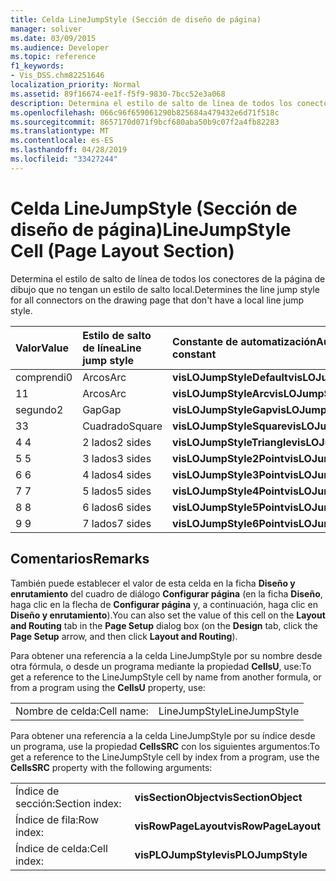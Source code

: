 ```yaml
---
title: Celda LineJumpStyle (Sección de diseño de página)
manager: soliver
ms.date: 03/09/2015
ms.audience: Developer
ms.topic: reference
f1_keywords:
- Vis_DSS.chm82251646
localization_priority: Normal
ms.assetid: 89f16674-ee1f-f5f9-9830-7bcc52e3a068
description: Determina el estilo de salto de línea de todos los conectores de la página de dibujo que no tengan un estilo de salto local.
ms.openlocfilehash: 066c96f659061290b825684a479432e6d71f518c
ms.sourcegitcommit: 8657170d071f9bcf680aba50b9c07f2a4fb82283
ms.translationtype: MT
ms.contentlocale: es-ES
ms.lasthandoff: 04/28/2019
ms.locfileid: "33427244"
---
```

# <a name="linejumpstyle-cell-page-layout-section"></a><span data-ttu-id="46b6e-103">Celda LineJumpStyle (Sección de diseño de página)</span><span class="sxs-lookup"><span data-stu-id="46b6e-103">LineJumpStyle Cell (Page Layout Section)</span></span>

<span data-ttu-id="46b6e-104">Determina el estilo de salto de línea de todos los conectores de la página de dibujo que no tengan un estilo de salto local.</span><span class="sxs-lookup"><span data-stu-id="46b6e-104">Determines the line jump style for all connectors on the drawing page that don't have a local line jump style.</span></span>
  
|<span data-ttu-id="46b6e-105">**Valor**</span><span class="sxs-lookup"><span data-stu-id="46b6e-105">**Value**</span></span>|<span data-ttu-id="46b6e-106">**Estilo de salto de línea**</span><span class="sxs-lookup"><span data-stu-id="46b6e-106">**Line jump style**</span></span>|<span data-ttu-id="46b6e-107">**Constante de automatización**</span><span class="sxs-lookup"><span data-stu-id="46b6e-107">**Automation constant**</span></span>|
|:-----|:-----|:-----|
|<span data-ttu-id="46b6e-108">comprendi</span><span class="sxs-lookup"><span data-stu-id="46b6e-108">0</span></span>  <br/> |<span data-ttu-id="46b6e-109">Arcos</span><span class="sxs-lookup"><span data-stu-id="46b6e-109">Arc</span></span>  <br/> |<span data-ttu-id="46b6e-110">**visLOJumpStyleDefault**</span><span class="sxs-lookup"><span data-stu-id="46b6e-110">**visLOJumpStyleDefault**</span></span> <br/> |
|<span data-ttu-id="46b6e-111">1</span><span class="sxs-lookup"><span data-stu-id="46b6e-111">1</span></span>  <br/> |<span data-ttu-id="46b6e-112">Arcos</span><span class="sxs-lookup"><span data-stu-id="46b6e-112">Arc</span></span>  <br/> |<span data-ttu-id="46b6e-113">**visLOJumpStyleArc**</span><span class="sxs-lookup"><span data-stu-id="46b6e-113">**visLOJumpStyleArc**</span></span> <br/> |
|<span data-ttu-id="46b6e-114">segundo</span><span class="sxs-lookup"><span data-stu-id="46b6e-114">2</span></span>  <br/> |<span data-ttu-id="46b6e-115">Gap</span><span class="sxs-lookup"><span data-stu-id="46b6e-115">Gap</span></span>  <br/> |<span data-ttu-id="46b6e-116">**visLOJumpStyleGap**</span><span class="sxs-lookup"><span data-stu-id="46b6e-116">**visLOJumpStyleGap**</span></span> <br/> |
|<span data-ttu-id="46b6e-117">3</span><span class="sxs-lookup"><span data-stu-id="46b6e-117">3</span></span>  <br/> |<span data-ttu-id="46b6e-118">Cuadrado</span><span class="sxs-lookup"><span data-stu-id="46b6e-118">Square</span></span>  <br/> |<span data-ttu-id="46b6e-119">**visLOJumpStyleSquare**</span><span class="sxs-lookup"><span data-stu-id="46b6e-119">**visLOJumpStyleSquare**</span></span> <br/> |
|<span data-ttu-id="46b6e-120">4 </span><span class="sxs-lookup"><span data-stu-id="46b6e-120">4</span></span>  <br/> |<span data-ttu-id="46b6e-121">2 lados</span><span class="sxs-lookup"><span data-stu-id="46b6e-121">2 sides</span></span>  <br/> |<span data-ttu-id="46b6e-122">**visLOJumpStyleTriangle**</span><span class="sxs-lookup"><span data-stu-id="46b6e-122">**visLOJumpStyleTriangle**</span></span> <br/> |
|<span data-ttu-id="46b6e-123">5 </span><span class="sxs-lookup"><span data-stu-id="46b6e-123">5</span></span>  <br/> |<span data-ttu-id="46b6e-124">3 lados</span><span class="sxs-lookup"><span data-stu-id="46b6e-124">3 sides</span></span>  <br/> |<span data-ttu-id="46b6e-125">**visLOJumpStyle2Point**</span><span class="sxs-lookup"><span data-stu-id="46b6e-125">**visLOJumpStyle2Point**</span></span> <br/> |
|<span data-ttu-id="46b6e-126">6 </span><span class="sxs-lookup"><span data-stu-id="46b6e-126">6</span></span>  <br/> |<span data-ttu-id="46b6e-127">4 lados</span><span class="sxs-lookup"><span data-stu-id="46b6e-127">4 sides</span></span>  <br/> |<span data-ttu-id="46b6e-128">**visLOJumpStyle3Point**</span><span class="sxs-lookup"><span data-stu-id="46b6e-128">**visLOJumpStyle3Point**</span></span> <br/> |
|<span data-ttu-id="46b6e-129">7 </span><span class="sxs-lookup"><span data-stu-id="46b6e-129">7</span></span>  <br/> |<span data-ttu-id="46b6e-130">5 lados</span><span class="sxs-lookup"><span data-stu-id="46b6e-130">5 sides</span></span>  <br/> |<span data-ttu-id="46b6e-131">**visLOJumpStyle4Point**</span><span class="sxs-lookup"><span data-stu-id="46b6e-131">**visLOJumpStyle4Point**</span></span> <br/> |
|<span data-ttu-id="46b6e-132">8 </span><span class="sxs-lookup"><span data-stu-id="46b6e-132">8</span></span>  <br/> |<span data-ttu-id="46b6e-133">6 lados</span><span class="sxs-lookup"><span data-stu-id="46b6e-133">6 sides</span></span>  <br/> |<span data-ttu-id="46b6e-134">**visLOJumpStyle5Point**</span><span class="sxs-lookup"><span data-stu-id="46b6e-134">**visLOJumpStyle5Point**</span></span> <br/> |
|<span data-ttu-id="46b6e-135">9 </span><span class="sxs-lookup"><span data-stu-id="46b6e-135">9</span></span>  <br/> |<span data-ttu-id="46b6e-136">7 lados</span><span class="sxs-lookup"><span data-stu-id="46b6e-136">7 sides</span></span>  <br/> |<span data-ttu-id="46b6e-137">**visLOJumpStyle6Point**</span><span class="sxs-lookup"><span data-stu-id="46b6e-137">**visLOJumpStyle6Point**</span></span> <br/> |
   
## <a name="remarks"></a><span data-ttu-id="46b6e-138">Comentarios</span><span class="sxs-lookup"><span data-stu-id="46b6e-138">Remarks</span></span>

<span data-ttu-id="46b6e-139">También puede establecer el valor de esta celda en la ficha **Diseño y enrutamiento** del cuadro de diálogo **Configurar página** (en la ficha **Diseño**, haga clic en la flecha de **Configurar página** y, a continuación, haga clic en **Diseño y enrutamiento**).</span><span class="sxs-lookup"><span data-stu-id="46b6e-139">You can also set the value of this cell on the **Layout and Routing** tab in the **Page Setup** dialog box (on the **Design** tab, click the **Page Setup** arrow, and then click **Layout and Routing**).</span></span>
  
<span data-ttu-id="46b6e-140">Para obtener una referencia a la celda LineJumpStyle por su nombre desde otra fórmula, o desde un programa mediante la propiedad **CellsU**, use:</span><span class="sxs-lookup"><span data-stu-id="46b6e-140">To get a reference to the LineJumpStyle cell by name from another formula, or from a program using the **CellsU** property, use:</span></span> 
  
|||
|:-----|:-----|
|<span data-ttu-id="46b6e-141">Nombre de celda:</span><span class="sxs-lookup"><span data-stu-id="46b6e-141">Cell name:</span></span>  <br/> |<span data-ttu-id="46b6e-142">LineJumpStyle</span><span class="sxs-lookup"><span data-stu-id="46b6e-142">LineJumpStyle</span></span>  <br/> |
   
<span data-ttu-id="46b6e-143">Para obtener una referencia a la celda LineJumpStyle por su índice desde un programa, use la propiedad **CellsSRC** con los siguientes argumentos:</span><span class="sxs-lookup"><span data-stu-id="46b6e-143">To get a reference to the LineJumpStyle cell by index from a program, use the **CellsSRC** property with the following arguments:</span></span> 
  
|||
|:-----|:-----|
|<span data-ttu-id="46b6e-144">Índice de sección:</span><span class="sxs-lookup"><span data-stu-id="46b6e-144">Section index:</span></span>  <br/> |<span data-ttu-id="46b6e-145">**visSectionObject**</span><span class="sxs-lookup"><span data-stu-id="46b6e-145">**visSectionObject**</span></span> <br/> |
|<span data-ttu-id="46b6e-146">Índice de fila:</span><span class="sxs-lookup"><span data-stu-id="46b6e-146">Row index:</span></span>  <br/> |<span data-ttu-id="46b6e-147">**visRowPageLayout**</span><span class="sxs-lookup"><span data-stu-id="46b6e-147">**visRowPageLayout**</span></span> <br/> |
|<span data-ttu-id="46b6e-148">Índice de celda:</span><span class="sxs-lookup"><span data-stu-id="46b6e-148">Cell index:</span></span>  <br/> |<span data-ttu-id="46b6e-149">**visPLOJumpStyle**</span><span class="sxs-lookup"><span data-stu-id="46b6e-149">**visPLOJumpStyle**</span></span> <br/> |
   

